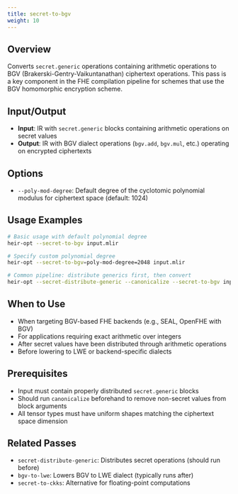 ```yaml
---
title: secret-to-bgv
weight: 10
---
```


## Overview

Converts `secret.generic` operations containing arithmetic operations to BGV
(Brakerski-Gentry-Vaikuntanathan) ciphertext operations. This pass is a key
component in the FHE compilation pipeline for schemes that use the BGV
homomorphic encryption scheme.

## Input/Output

- **Input**: IR with `secret.generic` blocks containing arithmetic operations on
  secret values
- **Output**: IR with BGV dialect operations (`bgv.add`, `bgv.mul`, etc.)
  operating on encrypted ciphertexts

## Options

- `--poly-mod-degree`: Default degree of the cyclotomic polynomial modulus for
  ciphertext space (default: 1024)

## Usage Examples

```bash
# Basic usage with default polynomial degree
heir-opt --secret-to-bgv input.mlir

# Specify custom polynomial degree
heir-opt --secret-to-bgv=poly-mod-degree=2048 input.mlir

# Common pipeline: distribute generics first, then convert
heir-opt --secret-distribute-generic --canonicalize --secret-to-bgv input.mlir
```

## When to Use

- When targeting BGV-based FHE backends (e.g., SEAL, OpenFHE with BGV)
- For applications requiring exact arithmetic over integers
- After secret values have been distributed through arithmetic operations
- Before lowering to LWE or backend-specific dialects

## Prerequisites

- Input must contain properly distributed `secret.generic` blocks
- Should run `canonicalize` beforehand to remove non-secret values from block
  arguments
- All tensor types must have uniform shapes matching the ciphertext space
  dimension

## Related Passes

- `secret-distribute-generic`: Distributes secret operations (should run before)
- `bgv-to-lwe`: Lowers BGV to LWE dialect (typically runs after)
- `secret-to-ckks`: Alternative for floating-point computations
